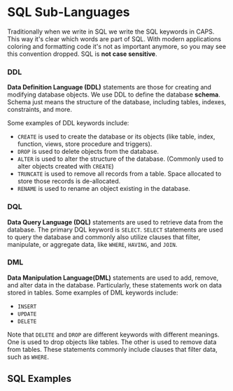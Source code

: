 # SQL Sub-Languages
Traditionally when we write in SQL we write the SQL keywords in CAPS. This way it's clear which words are part of SQL. With modern applications coloring and formatting code it's not as important anymore, so you may see this convention dropped. SQL is **not case sensitive**.

### DDL
**Data Definition Language (DDL)** statements are those for creating and modifying database objects. We use DDL to define the database **schema**. Schema just means the structure of the database, including tables, indexes, constraints, and more. 
  
Some examples of DDL keywords include: 
 - `CREATE` is used to create the database or its objects (like table, index, function, views, store procedure and triggers).
 - `DROP` is used to delete objects from the database.
 - `ALTER` is used to alter the structure of the database. (Commonly used to alter objects created with `CREATE`)
 - `TRUNCATE` is used to remove all records from a table. Space allocated to store those records is de-allocated.
 - `RENAME` is used to rename an object existing in the database.


### DQL
**Data Query Language (DQL)** statements are used to retrieve data from the database. The primary DQL keyword is `SELECT`. `SELECT` statements are used to query the database and commonly also utilize clauses that filter, manipulate, or aggregate data, like `WHERE`, `HAVING`, and `JOIN`.

### DML
**Data Manipulation Language(DML)** statements are used to add, remove, and alter data in the database. Particularly, these statements work on data stored in tables. Some examples of DML keywords include:
 - `INSERT`
 - `UPDATE`
 - `DELETE`

Note that `DELETE` and `DROP` are different keywords with different meanings. One is used to drop objects like tables. The other is used to remove data from tables. These statements commonly include clauses that filter data, such as `WHERE`.

## SQL Examples

